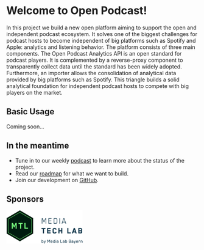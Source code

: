 # Welcome to Open Podcast!

In this project we build a new open platform aiming to support the open and independent podcast ecosystem. It solves one of the biggest challenges for podcast hosts to become independent of big platforms such as Spotify and Apple: analytics and listening behavior. The platform consists of three main components. The Open Podcast Analytics API is an open standard for podcast players. It is complemented by a reverse-proxy component to transparently collect data until the standard has been widely adopted. Furthermore, an importer allows the consolidation of analytical data provided by big platforms such as Spotify. This triangle builds a solid analytical foundation for independent podcast hosts to compete with big players on the market.

## Basic Usage

Coming soon...

## In the meantime

- Tune in to our weekly [podcast](/podcast) to learn more about the status of the project.
- Read our [roadmap](/how-it-works) for what we want to build.
- Join our development on [GitHub](https://github.com/openpodcast/).

## Sponsors

<a href="http://media-tech-lab.com">
    <img src="/sponsors/mtl.png" width="200" />
</a>

